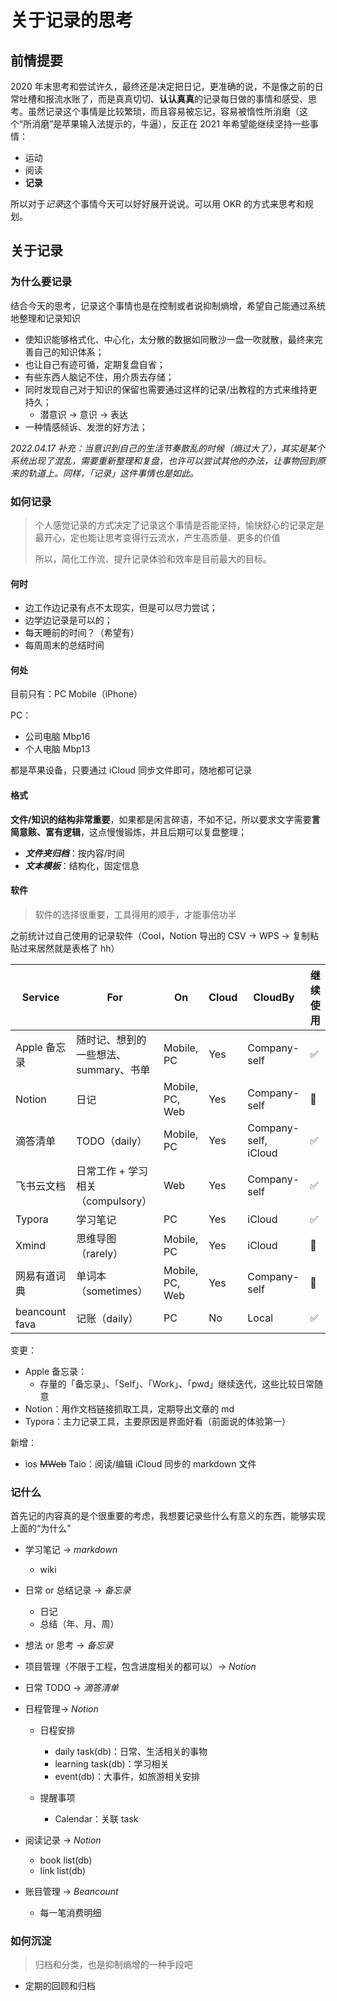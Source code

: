 # 关于记录的思考

## 前情提要

2020 年末思考和尝试许久，最终还是决定把日记，更准确的说，不是像之前的日常吐槽和报流水账了，而是真真切切、**认认真真**的记录每日做的事情和感受、思考。虽然记录这个事情是比较繁琐，而且容易被忘记，容易被惰性所消磨（这个“所消磨”是苹果输入法提示的，牛逼），反正在 2021 年希望能继续坚持一些事情：

- 运动
- 阅读
- **记录**

所以对于*记录*这个事情今天可以好好展开说说。可以用 OKR 的方式来思考和规划。

## 关于记录

### 为什么要记录

结合今天的思考，记录这个事情也是在控制或者说抑制熵增，希望自己能通过系统地整理和记录知识

- 使知识能够格式化、中心化，太分散的数据如同散沙一盘一吹就散，最终来完善自己的知识体系；
- 也让自己有迹可循，定期复盘自省；
- 有些东西人脑记不住，用介质去存储；
- 同时发现自己对于知识的保留也需要通过这样的记录/出教程的方式来维持更持久；
  - 潜意识 -> 意识 -> 表达
- 一种情感倾诉、发泄的好方法；

_2022.04.17 补充：当意识到自己的生活节奏散乱的时候（熵过大了），其实是某个系统出现了混乱，需要重新整理和复盘，也许可以尝试其他的办法，让事物回到原来的轨道上。同样，「记录」这件事情也是如此。_

### 如何记录

> 个人感觉记录的方式决定了记录这个事情是否能坚持，愉快舒心的记录定是最开心，定也能让思考变得行云流水，产生高质量、更多的价值
>
> 所以，简化工作流、提升记录体验和效率是目前最大的目标。

#### 何时

- 边工作边记录有点不太现实，但是可以尽力尝试；
- 边学边记录是可以的；
- 每天睡前的时间？（希望有）
- 每周周末的总结时间

#### 何处

目前只有：PC Mobile（iPhone）

PC：

- 公司电脑 Mbp16
- 个人电脑 Mbp13

都是苹果设备，只要通过 iCloud 同步文件即可，随地都可记录

#### 格式

**文件/知识的结构非常重要**，如果都是闲言碎语，不如不记，所以要求文字需要**言简意赅、富有逻辑**，这点慢慢锻炼，并且后期可以复盘整理；

- **_文件夹归档_**：按内容/时间
- **_文本模板_**：结构化，固定信息

#### 软件

> 软件的选择很重要，工具得用的顺手，才能事倍功半

之前统计过自己使用的记录软件（Cool，Notion 导出的 CSV -> WPS -> 复制粘贴过来居然就是表格了 hh）

| Service        | For                                   | On              | Cloud | CloudBy              | 继续使用             |
| -------------- | ------------------------------------- | --------------- | ----- | -------------------- | -------------------- |
| Apple 备忘录   | 随时记、想到的一些想法、summary、书单 | Mobile, PC      | Yes   | Company-self         | :white_check_mark:   |
| Notion         | 日记                                  | Mobile, PC, Web | Yes   | Company-self         | :new_moon_with_face: |
| 滴答清单       | TODO（daily）                         | Mobile, PC      | Yes   | Company-self, iCloud | :white_check_mark:   |
| 飞书云文档     | 日常工作 + 学习相关（compulsory）     | Web             | Yes   | Company-self         | :white_check_mark:   |
| Typora         | 学习笔记                              | PC              | Yes   | iCloud               | :white_check_mark:   |
| Xmind          | 思维导图（rarely）                    | Mobile, PC      | Yes   | iCloud               | :new_moon_with_face: |
| 网易有道词典   | 单词本（sometimes）                   | Mobile, PC, Web | Yes   | Company-self         | :new_moon_with_face: |
| beancount fava | 记账（daily）                         | PC              | No    | Local                | :white_check_mark:   |

变更：

- Apple 备忘录：
  - 存量的「备忘录」、「Self」、「Work」、「pwd」继续迭代，这些比较日常随意
- Notion：用作文档链接抓取工具，定期导出文章的 md
- Typora：主力记录工具，主要原因是界面好看（前面说的体验第一）

新增：

- ios ~~MWeb~~ Taio：阅读/编辑 iCloud 同步的 markdown 文件

### 记什么

首先记的内容真的是个很重要的考虑，我想要记录些什么有意义的东西，能够实现上面的“为什么”

- 学习笔记 -> _markdown_

  - wiki

- 日常 or 总结记录 -> _备忘录_

  - 日记
  - 总结（年、月、周）

- 想法 or 思考 -> _备忘录_
- 项目管理（不限于工程，包含进度相关的都可以）-> _Notion_
- 日常 TODO -> *滴答清单*
- 日程管理-> _Notion_

  - 日程安排

    - daily task(db)：日常、生活相关的事物
    - learning task(db)：学习相关
    - event(db)：大事件，如旅游相关安排

  - 提醒事项
    - Calendar：关联 task

- 阅读记录 -> _Notion_
  - book list(db)
  - link list(db)
- 账目管理 -> _Beancount_
  - 每一笔消费明细

### 如何沉淀

> 归档和分类，也是抑制熵增的一种手段吧

- 定期的回顾和归档
